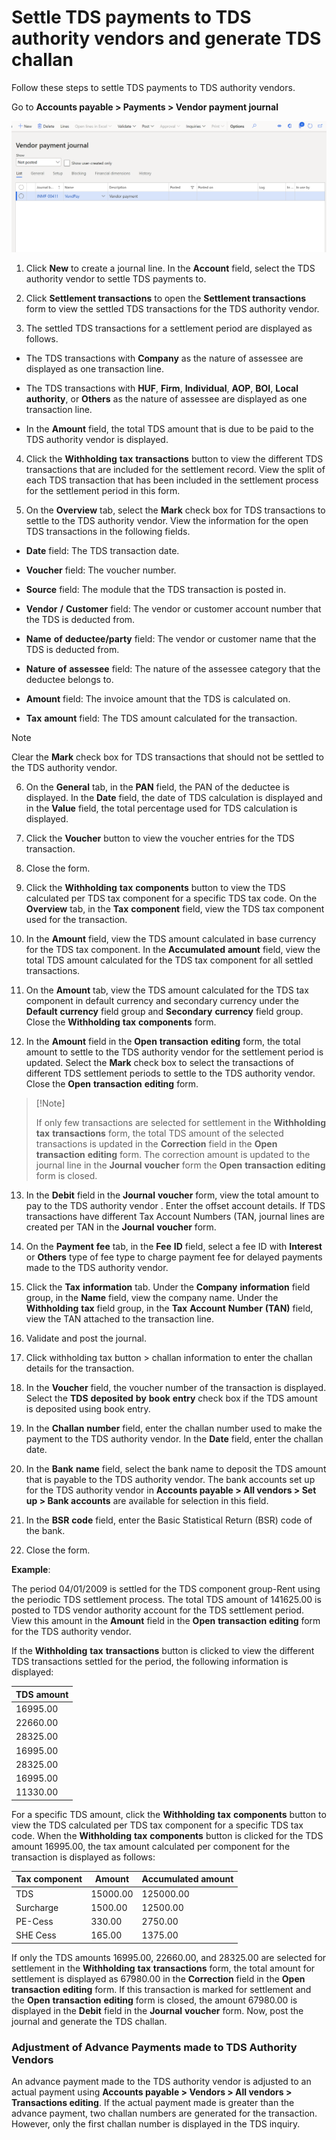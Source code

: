 # Settle TDS payments to TDS authority vendors and generate TDS challan

Follow these steps to settle TDS payments to TDS authority vendors.

Go to **Accounts payable > Payments > Vendor payment journal**

[![Vendor payment journal](./media/apac-ind-TDS-51.png)](./media/apac-ind-TDS-51.png)

1.  Click **New** to create a journal line. In the **Account** field, select the TDS authority vendor to settle TDS payments to.

2. Click **Settlement transactions** to open the **Settlement transactions** form to view the settled TDS transactions for the TDS authority vendor.

3. The settled TDS transactions for a settlement period are displayed as follows.

- The TDS transactions with **Company** as the nature of assessee are displayed as one transaction line.

- The TDS transactions with **HUF**, **Firm**, **Individual**, **AOP**, **BOI**, **Local** **authority**, or **Others** as the nature of assessee are displayed as one transaction line.
- In the **Amount** field, the total TDS amount that is due to be paid to the TDS authority vendor is displayed.


4. Click the **Withholding** **tax** **transactions** button to view the different TDS transactions that are included for the settlement record. View the split of each TDS transaction that has been included in the settlement process for the settlement period in this form.

5. On the **Overview** tab, select the **Mark** check box for TDS transactions to settle to the TDS authority vendor. View the information for the open TDS transactions in the following fields.

- **Date** field: The TDS transaction date.

- **Voucher** field: The voucher number.

- **Source** field: The module that the TDS transaction is posted in.

- **Vendor** **/** **Customer** field: The vendor or customer account number that the TDS is deducted from.

- **Name** **of** **deductee/party** field: The vendor or customer name that the TDS is deducted from.

- **Nature** **of** **assessee** field: The nature of the assessee category that the deductee belongs to.

- **Amount** field: The invoice amount that the TDS is calculated on.

- **Tax** **amount** field: The TDS amount calculated for the transaction.

> [!Note]
>
> Clear the **Mark** check box for  TDS transactions that should not be settled to the TDS authority vendor.  

6. On the **General** tab, in the **PAN** field, the PAN of the deductee is displayed. In the **Date** field, the date of TDS calculation is displayed and in the **Value** field, the total percentage used for TDS calculation is displayed.

7. Click the **Voucher** button to view the voucher entries for the TDS transaction.

8. Close the form.

9. Click the **Withholding** **tax** **components** button to view the TDS calculated per TDS tax component for a specific TDS tax code. On the **Overview** tab, in the **Tax** **component** field, view the TDS tax component used for the transaction.

10. In the **Amount** field, view the TDS amount calculated in base currency for the TDS tax component. In the **Accumulated** **amount** field, view the total TDS amount calculated for the TDS tax component for all settled transactions.

11. On the **Amount** tab, view the TDS amount calculated for the TDS tax component in default currency and secondary currency under the **Default** **currency** field group and **Secondary** **currency** field group. Close the **Withholding** **tax** **components** form.

12. In the **Amount** field in the **Open** **transaction** **editing** form, the total amount to settle to the TDS authority vendor for the settlement period is updated. Select the **Mark** check box to select the transactions of different TDS settlement periods to settle to the TDS authority vendor. Close the **Open** **transaction** **editing** form.

>   [!Note]
>
>   If only few transactions are selected  for settlement in the **Withholding** **tax** **transactions** form,  the total TDS amount of the selected transactions is updated in the **Correction**  field in the **Open** **transaction** **editing** form. The  correction amount is updated to the journal line in the **Journal** **voucher**  form the **Open** **transaction** **editing** form is closed.  

13. In the **Debit** field in the **Journal** **voucher** form, view the total amount to pay to the TDS authority vendor . Enter the offset account details. If TDS transactions have different Tax Account Numbers (TAN, journal lines are created per TAN in the **Journal** **voucher** form.

14. On the **Payment** **fee** tab, in the **Fee** **ID** field, select a fee ID with **Interest** or **Others** type of fee type to charge payment fee for delayed payments made to the TDS authority vendor.

15. Click the **Tax** **information** tab. Under the **Company** **information** field group, in the **Name** field, view the company name. Under the **Withholding** **tax** field group, in the **Tax** **Account** **Number** **(TAN)** field, view the TAN attached to the transaction line. 

16. Validate and post the journal.

17. Click withholding tax button > challan information to enter the challan details for the transaction.

18. In the **Voucher** field, the voucher number of the transaction is displayed. Select the **TDS** **deposited** **by** **book** **entry** check box if the TDS amount is deposited using book entry.

19. In the **Challan** **number** field, enter the challan number used to make the payment to the TDS authority vendor. In the **Date** field, enter the challan date.

20. In the **Bank** **name** field, select the bank name to deposit the TDS amount that is payable to the TDS authority vendor. The bank accounts set up for the TDS authority vendor in **Accounts payable > All vendors > Set up > Bank accounts** are available for selection in this field.

21. In the **BSR** **code** field, enter the Basic Statistical Return (BSR) code of the bank. 

22. Close the form. 



**Example**:

The period 04/01/2009 is settled for the TDS component group-Rent using the periodic TDS settlement process. The total TDS amount of 141625.00 is posted to TDS vendor authority account for the TDS settlement period. View this amount in the **Amount** field in the **Open** **transaction** **editing** form for the TDS authority vendor.

 

If the **Withholding** **tax** **transactions** button is clicked to view the different TDS transactions settled for the period, the following information is displayed:

 

| TDS  amount |
| ----------- |
| 16995.00    |
| 22660.00    |
| 28325.00    |
| 16995.00    |
| 28325.00    |
| 16995.00    |
| 11330.00    |

 

For a specific TDS amount, click the **Withholding** **tax** **components** button to view the TDS calculated per TDS tax component for a specific TDS tax code. When the **Withholding** **tax** **components** button is clicked for the TDS amount 16995.00, the tax amount calculated per component for the transaction is displayed as follows:

 

| Tax component | Amount   | Accumulated amount |
| ------------- | -------- | ------------------ |
| TDS           | 15000.00 | 125000.00          |
| Surcharge     | 1500.00  | 12500.00           |
| PE-Cess       | 330.00   | 2750.00            |
| SHE Cess      | 165.00   | 1375.00            |

 

If only the TDS amounts 16995.00, 22660.00, and 28325.00 are selected for settlement in the **Withholding** **tax** **transactions** form, the total amount for settlement is displayed as 67980.00 in the **Correction** field in the **Open** **transaction** **editing** form. If this transaction is marked for settlement and the **Open** **transaction** **editing** form is closed, the amount 67980.00 is displayed in the **Debit** field in the **Journal** **voucher** form. Now, post the journal and generate the TDS challan.

### **Adjustment of Advance Payments made to TDS Authority Vendors**

An advance payment made to the TDS authority vendor is adjusted to an actual payment using **Accounts payable > Vendors > All vendors > Transactions editing**. If the actual payment made is greater than the advance payment, two challan numbers are generated for the transaction. However, only the first challan number is displayed in the TDS inquiry.